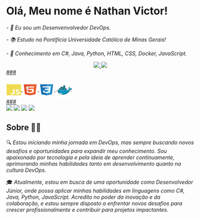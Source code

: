 # Olá, Meu nome é Nathan Victor!

*- 💼 Eu sou um Desenvenvolvedor DevOps.*

*- 📚 Estudo na Pontifícia Universidade Católica de Minas Gerais!*

*- 📝 Conhecimento em C#, Java, Python, HTML, CSS, Docker, JavaScript.*

<div align="center">
  <a href="https://github.com/Nathan3345">
  <img height="180em" src="https://github-readme-stats.vercel.app/api?username=NathanVictor&show_icons=true&theme=dracula&include_all_commits=true&count_private=true"/>
  <img height="180em" src="https://github-readme-stats.vercel.app/api/top-langs/?username=NathanVictor&layout=compact&langs_count=7&theme=dracula"/>
</div>
###
<div style="display: inline_block"><br>
  <img align="center" alt="Rafa-Js" height="30" width="40" src="https://raw.githubusercontent.com/devicons/devicon/master/icons/javascript/javascript-plain.svg">
  <img align="center" alt="Rafa-HTML" height="30" width="40" src="https://raw.githubusercontent.com/devicons/devicon/master/icons/html5/html5-original.svg">
  <img align="center" alt="Rafa-CSS" height="30" width="40" src="https://raw.githubusercontent.com/devicons/devicon/master/icons/css3/css3-original.svg">
  <img align="center" alt="Rafa-Docker" height="45" width="45" src="https://raw.githubusercontent.com/devicons/devicon/master/icons/docker/docker-original.svg">
</div>
### 
<div> 
  <a href="https://www.instagram.com/nathan_viiictor_/" target="_blank"><img src="https://img.shields.io/badge/-Instagram-%23E4405F?style=for-the-badge&logo=instagram&logoColor=white" target="_blank"></a>
  <a href = "mailto:contato.nathan.nogueira@gmail.com"><img src="https://img.shields.io/badge/-Gmail-%23333?style=for-the-badge&logo=gmail&logoColor=white" target="_blank"></a>
  <a href="https://www.linkedin.com/in/nathan-nogueira-7830b4206/" target="_blank"> <img src="https://img.shields.io/badge/-LinkedIn-%230077B5?style=for-the-badge&logo=linkedin&logoColor=white" target="_blank"></a>
<a href="https://api.whatsapp.com/send?phone=5531988459874" target="_blank"> <img src="https://img.shields.io/badge/WhatsApp-25D366?style=for-the-badge&logo=whatsapp&logoColor=white" target="_blank"></a>


## Sobre 👨‍💻

🔍 *Estou iniciando minha jornada em DevOps, mas sempre buscando novos desafios e oportunidades para expandir meu conhecimento. Sou apaixonado por tecnologia e pela ideia de aprender continuamente, aprimorando minhas habilidades tanto em desenvolvimento quanto na cultura DevOps.*

🎓 *Atualmente, estou em busca de uma oportunidade como Desenvolvedor Júnior, onde possa aplicar minhas habilidades em linguagens como C#, Java, Python, JavaScript. Acredito no poder da inovação e da colaboração, e estou sempre disposto a enfrentar novos desafios para crescer profissionalmente e contribuir para projetos impactantes.*
